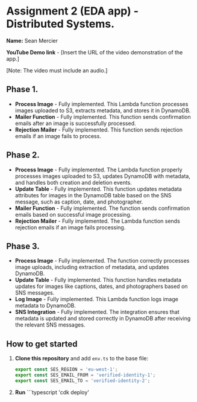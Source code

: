 # Assignment 2 (EDA app) - Distributed Systems.

**Name:** Sean Mercier

**YouTube Demo link** - [Insert the URL of the video demonstration of the app.]

[Note: The video must include an audio.]

## Phase 1.

- **Process Image** - Fully implemented. This Lambda function processes images uploaded to S3, extracts metadata, and stores it in DynamoDB.
- **Mailer Function** - Fully implemented. This function sends confirmation emails after an image is successfully processed.
- **Rejection Mailer** - Fully implemented. This function sends rejection emails if an image fails to process.

## Phase 2.

- **Process Image** - Fully implemented. The Lambda function properly processes images uploaded to S3, updates DynamoDB with metadata, and handles both creation and deletion events.
- **Update Table** - Fully implemented. This function updates metadata attributes for images in the DynamoDB table based on the SNS message, such as caption, date, and photographer.
- **Mailer Function** - Fully implemented. The function sends confirmation emails based on successful image processing.
- **Rejection Mailer** - Fully implemented. The Lambda function sends rejection emails if an image fails processing.

## Phase 3.

- **Process Image** - Fully implemented. The function correctly processes image uploads, including extraction of metadata, and updates DynamoDB.
- **Update Table** - Fully implemented. This function handles metadata updates for images like captions, dates, and photographers based on SNS messages.
- **Log Image** - Fully implemented. This Lambda function logs image metadata to DynamoDB.
- **SNS Integration** - Fully implemented. The integration ensures that metadata is updated and stored correctly in DynamoDB after receiving the relevant SNS messages.


## How to get started

1. **Clone this repository** and add `env.ts` to the base file:

   ```typescript
   export const SES_REGION = 'eu-west-1';
   export const SES_EMAIL_FROM = 'verified-identity-1';
   export const SES_EMAIL_TO = 'verified-identity-2';

2. **Run** ```typescript 'cdk deploy'


